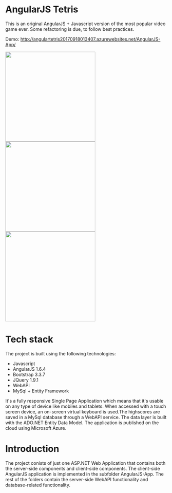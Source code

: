 # AngularJS Tetris

This is an original AngularJS + Javascript version of the most popular video game ever. Some refactoring is due, to follow best practices.

Demo: http://angulartetris20170918013407.azurewebsites.net/AngularJS-App/

<img src="https://github.com/TheoKand/AngularTetris/blob/master/Screenshots/1.png" width="280"> <img src="https://github.com/TheoKand/AngularTetris/blob/master/Screenshots/2.png" width="280"> <img src="https://github.com/TheoKand/AngularTetris/blob/master/Screenshots/3.png" width="280">

# Tech stack
The project is built using the following technologies:

- Javascript
- AngularJS 1.6.4
- Bootstrap 3.3.7
- JQuery 1.9.1
- WebAPI
- MySql + Entity Framework

It's a fully responsive Single Page Application which means that it's usable on any type of device like mobiles and tablets. When accessed with a touch screen device, an on-screen virtual keyboard is used.The highscores are saved in a MySql database through a WebAPI service. The data layer is built with the ADO.NET Entity Data Model. The application is published on the cloud using Microsoft Azure.

# Introduction
The project conists of just one ASP.NET Web Application that contains both the server-side components and client-side components. The client-side AngularJS application is implemented in the subfolder AngularJS-App. The rest of the folders contain the server-side WebAPI functionality and database-related functionality.


